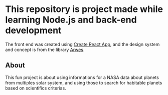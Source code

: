 # This repository is project made while learning Node.js and back-end development

The front end was created using [Create React App](https://github.com/facebook/create-react-app), and the design system and concept is from the library [Arwes](https://github.com/arwes/arwes).

## About

This fun project is about using informations for a NASA data about planets from multiples solar system, and using those to search for habitable planets based on scientifics criterias.
 